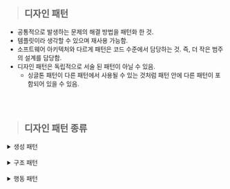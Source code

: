 > ## 디자인 패턴

- 공통적으로 발생하는 문제의 해결 방법을 패턴화 한 것.
- 템플릿이라 생각할 수 있으며 재사용 가능함.
- 소프트웨어 아키텍처와 다르게 패턴은 코드 수준에서 담당하는 것. 즉, 더 작은 범주의 설계를 담당함.
- 디자인 패턴은 독립적으로 서술 된 패턴이 아닐 수 있음.
  - 싱글톤 패턴이 다른 패턴에서 사용될 수 있는 것처럼 패턴 안에 다른 패턴이 포함되어 있을 수 있음.

<br/>
<br/>

> ## 디자인 패턴 종류

<details>
  <summary>생성 패턴</summary>

- 객체 인스턴스를 생성하는 패턴.
- 클라이언트와 생성해야 하는 객체 인스턴스 사이의 연결을 끊어 주는 역할.

  <details>
    <summary>싱글톤 (Singleton)</summary>

  - 객체 인스턴스를 하나만 만들고 이 인스턴스에 대한 전역 접근을 제공하는 패턴.
  - 장점
    - 메모리 낭비를 방지할 수 있음.
    - 생성된 인스턴스를 활용하므로 속도 측면에서 이점이 있음.
    - 다른 클래스 간 데이터 공유가 쉬움.
  - 단점
    - 동시성 이슈 발생할 수 있음.
    - 코드량 증가.
    - 격리된 테스트 수행에 어려움이 있음.
    - 자식 클래스를 만들 수 없음.
    - 내부 상태 변경이 어려움.
    - 개방-폐쇄 원칙에 어긋남.
  - 주로 사용되는 상황.
    - 커넥션풀
    - 스레드풀
    - 캐시
    - 로그 기록 객체

  </details>

  <details>
    <summary>팩토리 메소드 (Factory Method)</summary>

  ![Alt text](image/factoryMethod-1.png)

  - 객체 생성을 생성자로 하는 것이 아닌, 객체 생성 메소드를 가진 [인터페이스 또는 추상 클래스]를 만들고(캡슐화) 이를 상속 받은 서브 클래스를 만들거나 다이렉트로 객체 생성 메소드만 가진 클래스를 만들어 사용하는 패턴. (상황에 맞춰 중 선택)
  - 장점
    - 생성자와 구현 객체의 강한 결합을 피할 수 있음.
    - 리턴 타입을 해당 클래스가 아닌 부모 타입으로 할 수 있음.
    - 기존 객체를 재구성하는 대신 확장하여 리소스를 절약할 수 있음.
    - 단일 책임 원칙 준수할 수 있음. (객체 생성이라는 하나의 목적을 가진 클래스를 한 곳에 모아 관리 가능)
    - 개방-폐쇄 원칙 준수할 수 있음. (기존 객체 확장)
  - 단점
    - [인터페이스, 추상클래스, 서브클래스] 구현으로 인한 클래스 증가.
      - 생성자로 객체 생성하면 만들 필요가 없기 때문.
    - 코드 복잡성 증가.
      - 어떤 클래스와 이어져 있는지 확인 해야 함.

  </details>

  <details>
    <summary>추상 팩토리 (Abstract Factory)</summary>

  ![Alt text](image/abstractFactory-1.png)

  - 연관되는 객체를 집합으로 묶어 추상화 한 뒤, 해당 집합의 객체들을 한번에 생성할 수 있게 구현하여 연관 객체들을 생성하는 패턴.
  - 객체 생성을 생성자로 바로 하는 것이 아니고 캡슐화 한다는 점은 팩토리 메소드와 같으나 상위 개념은 아님.
    - 이해가 안된다면 팩토리 메소드는 단일, 추상 팩토리는 다수의 객체를 생성한다고 생각하면 됨.
    - 팩토리 메소드 -> 키보드, 마우스, 모니터 각각 단일 생성
    - 추상 팩토리 -> 삼성세트(키보드, 마우스, 모니터), LG세트(키보드, 마우스, 모니터)
  - 장점
    - 객체 생성 코드를 분리하여 클라이언트 코드와 결합도를 낮출 수 있음.
    - 단일 책임 원칙 준수.
    - 개방/폐쇄 원칙 준수.
  - 단점
    - 객체가 늘어날때 마다 클래스가 증가.
    - 코드의 복잡성 증가.
    - 객체 집한에 새로운 객체를 추가할 경우 수정해야 되는 부분이 많음.

  </details>

  <details>
    <summary>정적 팩토리 메소드 패턴 (Static Factory Method)</summary>

  - static Method를 이용하여 객체를 생성하는 패턴.
  - 장점
    - 생성 목적에 대한 이름 표현 가능. (팩토리 동일)
    - 인스턴스 통제 가능. (싱글톤으로 만들기)
    - 하위 자료형 리턴 가능. (팩토리 동일)
    - 인자에 따라 다른 값 변경 가능. (팩토리 동일)
    - 객체 생성 캡슐화 가능. (팩토리 동일)
    - 불필요한 인터페이스, 서브 클래스 줄일 수 있음.
    - 실제 객체 없이 메소드 이용 가능.
  - 단점
    - 부모가 되기 위해선 public 혹은 protected 생성자가 필요하므로 정적 팩토리 메소드만 제공할 경우 상속 불가.
  - 정적 팩토리 메소드 네이밍 규칙
    - from : 자신의 타입 객체를 생성. (매개변수 0개 이상, 타입 상관 x, 주로 다른 타입)
    - of : 적절한 타입 객체 생성. (매겨변수 0개 이상, 타입 상관 x)
    - valueOf : from과 of의 자세한 버전. (매개변수 1개, 해당 매개변수의 타입을 현재 클래스의 타입으로 바꿀 때 주로 사용)
    - getInstance | instance : 인스턴스를 생성 혹은 반환. (매개변수를 받을 경우 명시한 인스턴스를 반환. 그러나 같은 인스턴스임을 보장하지는 않음)
    - newInstance | create : 항상 새로운 인스턴스 생성 (항상 새로운 인스턴스를 생성하여 다른 인스턴스임을 보장)
    - get[orderType] : 다른 타입의 인스턴스 생성. (getInstance와 동일. 단, 인스턴스의 타입은 [orderType])
    - new[orderType] : 항상 다른 타입의 새로운 인스턴스 생성. (getInstance와 동일. 단, 인스턴스의 타입은 [orderType])

  </details>

  <details>
    <summary>이넘 팩토리 메소드 패턴 (Enum Factory Method)</summary>

  - Enum을 이용한 객체 생성 패턴.
  - 장점
    - 정적 팩토리 메소드와 동일.
  - 단점
    - 정적 팩토리 메소드와 동일.
  - static과 차이가 별로 나지 않음.

  </details>

  <details>
    <summary>다이나믹 팩토리 패턴 (Dynamic Factory)</summary>

  - 자바의 Class 클래스를 이용한 [Reflection API](https://github.com/away0419/Study-2023/tree/main/%5B23.01%5DLanguage/Java/ReflectionAPI) 기법을 이용한 패턴.
  - 장점
    - 이넘 팩토리 메소드의 문제점인 객체 상속을 해결.
  - 단점
    - 예외 처리 필수.

  </details>

- 빌더
- 프로토타입
</details>

<br>

<details>
  <summary>구조 패턴</summary>

- 클래스와 객체를 더 큰 구조로 만들 수 있게 구성을 사용하는 패턴.
  - 어댑터
  - 브릿지
  - 컴포짓
  - 데코레이터
  - 퍼사드
  - 플라이웨이트
  - 프록시
  </details>

<br>

<details>
  <summary>행동 패턴</summary>

- 클래스와 객체들이 상호 작용하는 방법과 역할을 분담하는 방법을 다루는 패턴.
  - 책임 연쇄
  - 커맨드
  - 인터프리터
  - 이터레이터
  - 중재자
  - 메멘토
  - 옵저버
  - 상태
  - 전략
  - 템플릿 메소드
  - 비지터
  </details>

<br/>
<br/>
